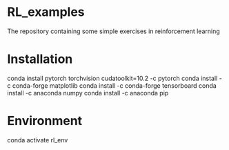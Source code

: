 # RL_examples
The repository containing some simple exercises in reinforcement learning


# Installation


conda install pytorch torchvision cudatoolkit=10.2 -c pytorch
conda install -c conda-forge matplotlib
conda install -c conda-forge tensorboard
conda install -c anaconda numpy
conda install -c anaconda pip

# Environment
conda activate rl_env
